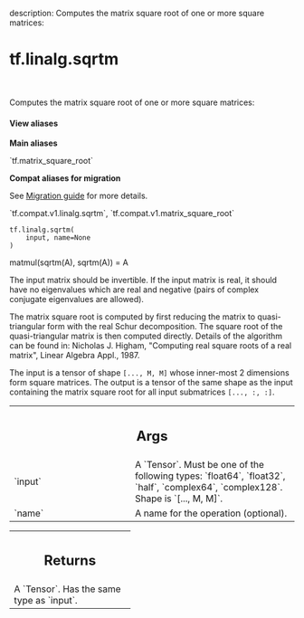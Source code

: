 description: Computes the matrix square root of one or more square matrices:

<div itemscope itemtype="http://developers.google.com/ReferenceObject">
<meta itemprop="name" content="tf.linalg.sqrtm" />
<meta itemprop="path" content="Stable" />
</div>

# tf.linalg.sqrtm

<!-- Insert buttons and diff -->

<table class="tfo-notebook-buttons tfo-api nocontent" align="left">

</table>



Computes the matrix square root of one or more square matrices:

<section class="expandable">
  <h4 class="showalways">View aliases</h4>
  <p>
<b>Main aliases</b>
<p>`tf.matrix_square_root`</p>

<b>Compat aliases for migration</b>
<p>See
<a href="https://www.tensorflow.org/guide/migrate">Migration guide</a> for
more details.</p>
<p>`tf.compat.v1.linalg.sqrtm`, `tf.compat.v1.matrix_square_root`</p>
</p>
</section>

<pre class="devsite-click-to-copy prettyprint lang-py tfo-signature-link">
<code>tf.linalg.sqrtm(
    input, name=None
)
</code></pre>



<!-- Placeholder for "Used in" -->

matmul(sqrtm(A), sqrtm(A)) = A

The input matrix should be invertible. If the input matrix is real, it should
have no eigenvalues which are real and negative (pairs of complex conjugate
eigenvalues are allowed).

The matrix square root is computed by first reducing the matrix to
quasi-triangular form with the real Schur decomposition. The square root
of the quasi-triangular matrix is then computed directly. Details of
the algorithm can be found in: Nicholas J. Higham, "Computing real
square roots of a real matrix", Linear Algebra Appl., 1987.

The input is a tensor of shape `[..., M, M]` whose inner-most 2 dimensions
form square matrices. The output is a tensor of the same shape as the input
containing the matrix square root for all input submatrices `[..., :, :]`.

<!-- Tabular view -->
 <table class="responsive fixed orange">
<colgroup><col width="214px"><col></colgroup>
<tr><th colspan="2"><h2 class="add-link">Args</h2></th></tr>

<tr>
<td>
`input`
</td>
<td>
A `Tensor`. Must be one of the following types: `float64`, `float32`, `half`, `complex64`, `complex128`.
Shape is `[..., M, M]`.
</td>
</tr><tr>
<td>
`name`
</td>
<td>
A name for the operation (optional).
</td>
</tr>
</table>



<!-- Tabular view -->
 <table class="responsive fixed orange">
<colgroup><col width="214px"><col></colgroup>
<tr><th colspan="2"><h2 class="add-link">Returns</h2></th></tr>
<tr class="alt">
<td colspan="2">
A `Tensor`. Has the same type as `input`.
</td>
</tr>

</table>

